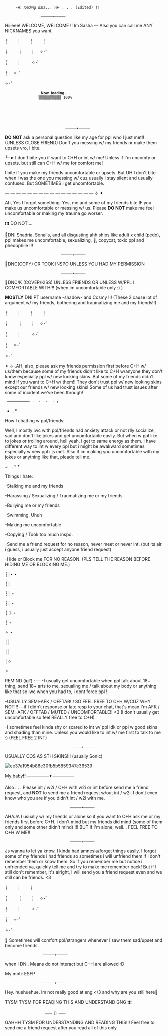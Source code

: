          ⋘ 𝑙𝑜𝑎𝑑𝑖𝑛𝑔 𝑑𝑎𝑡𝑎... ⋙ . . . (Edited) !!

                    —————✦—————

Hiiieee! WELCOME, WELCOME !! Im Sasha — Also you can call me ANY NICKNAMES you want.




┊　         　┊　         　┊　         　┊

┊　     　    ┊　         　┊　             ✧･ﾟ

┊　         　┊　      　   ✧･ﾟ

┊　             ✧･ﾟ

✧･ﾟ




                    𝐍𝐨𝐰 𝐥𝐨𝐚𝐝𝐢𝐧𝐠. . 
                   ▒▒▒▒▒▒▒▒▒▒ 100%






                               —————✦—————


**DO NOT** ask a personal question like my age for ppl who I just met!! (UNLESS CLOSE FRIEND)
Don't you messing w/ my friends or make them upsets vro, I bite.

╰┈➤ I don't bite you if want to C+H or int w/ me! Unless if I'm uncomfy or upsets. but still can C+H w/ me for comfort me!

I bite if you make my friends uncomfortable or upsets. But UH I don't bite when I was the one you messing w/ cuz usually I stay silent and usually confused. But SOMETIMES I get uncomfortable.

—    —    —    —    —    —    —    —    —    —    —    —    —    —    —    —   ⊹ ✦

Ah, Yes I forgot something. Yes, me and some of my friends bite IF you make us uncomfortable or messing w/ us.
Please **DO NOT** make me feel uncomfortable or making my trauma go worser.

❗❗❗
DO NOT....


🚫DNI Shadria, Sonails, and all disgusting ahh ships like adult x child (pedo), ppl makes me uncomfortable, sexualizing, 🔞, copycat, toxic ppl and phedophile !!! 

                             —————✦—————

🚫DNC(COPY) OR TOOK INSPO UNLESS YOU HAD MY PERMISSION
 
                             —————✦—————
                                
🚫DNC/K (COVER/KISS) UNLESS FRIENDS OR UNLESS W/PPL I COMFORTABLE WITH!!! (when im uncomfortable only :) )

**MOSTLY** DNI PT username -shadow- and Cosmy !!! (These 2 cause lot of argument w/ my friends, bothering and traumatizing me and my friends!!)




┊　         　┊　         　┊　         　┊

┊　     　    ┊　         　┊　            ✧･ﾟ

┊　         　┊　      　   ✧･ﾟ

┊　           ✧･ﾟ

✧･ﾟ



✦ ⊹ .AH, also, please ask my friends permission first before C+H w/ us/them because some of my friends didn't like to C+H w/anyone they don't know especially ppl w/ new looking skins. But some of my friends didn't mind if you want to C+H w/ them!! They don't trust ppl w/ new looking skins except our friends w/ new looking skins! Some of us had trust issues after some of incident we've been through!

     ────────── ·﻿ ﻿ ﻿· ﻿ ·﻿ ﻿ ﻿· ﻿✦                


* .  °


How I chatting w ppl/friends:

Well, I mostly iwc with ppl/friends had anxiety attack or not rlly socialize, sad and don't like jokes and get uncomfortable easily. But when w ppl like to jokes or trolling around, hell yeah, i get to same energy as them. I have different way to int w every ppl but i might be awakward sometimes especially w new ppl i js met. Also if im making you uncomfortable with my jokes or anything like that, pleade tell me.



~    ` . ° *




Things I hate:

-Stalking me and my friends

-Harassing / Sexualizing / Traumatizing me or my friends

-Bullying me or my friends

-Swimming. Uhuh

-Making me uncomfortable

-Copying / Took too much inspo.

-Send me a friend request for no reason, never meet or never int. (but its alr i guess, i usually just accept anyone friend request)

-Hide or Block me FOR NO REASON. (PLS TELL THE REASON BEFORE HIDING ME OR BLOCKING ME.)





┆┆⋆                    ⋆

┆┆

┆┆                                         ⋆

┆┆            ⋆

┆☽                             ⋆

┆      ⋆

✧                       ⋆

││

││

│✧

✧


REMIND (ig?) : —
-I usually get uncomfortable when ppl talk about 18+ thing, send 18+ arts to me, sexualing me / talk about my body or anything like that so iwc when you had to, i dont force ppl !!


-USUALLY SEMI-AFK / OFFTAB!!! SO FEEL FREE TO C+H W/CUZ WHY NOT!!!
—if I didn't response or late resp to your chat, that's mean I'm AFK / SEMI-AFK / OFFTAB / MUTED / UNCOMFORTABLE!! <3
(I don't usually get uncomfortable so feel REALLY free to C+H)


-I sometimes feel kinda shy or scared to int w/ ppl idk or ppl w good skins and shading than mine. Unless you would like to int w/ me first to talk to me :) (FEEL FREE 2 INT)
  
                                 —————✦—————

USUALLY COS AS STH SKINS!!! (usually Sonic)




![ee37a1954b86e30fb5b5859347c36539](https://github.com/user-attachments/assets/03879896-053c-4745-9ee3-51b4fbfad8b4)




 My baby❗❗
                                 —————✦—————

Also . . . Please int / w2i / C+H with w2i or int before send me a friend request, and **NOT** to send me a friend request w/out int / w2i. I don't even know who you are if you didn't int / w2i with me.

                                 —————✦—————

AHAJA I usually w/ my friends or alone so if you want to C+H ask me or my friends first before C+H. I don't mind but my friends did mind (some of them only and some other didn't mind) !!! BUT if I'm alone, well. . FEEL FREE TO C+H W ME!!

                                 —————✦—————

Js wanna to let ya know, I kinda had amnesia/forget things easily. I forgot some of my friends i had friends so sometimes i will unfriend them if i don't remember them or know them. So if you remember me but notice i unfriended ya, quickly tell me and try to make me remember back! But if I still don't remember, it's alright, I will send you a friend request even and we still can be friends. <3

┊　         　┊　         　┊

┊　     　    ┊　         　┊　             ✧･ﾟ

┊　         　┊　      　   ✧･ﾟ

┊　           ✧･ﾟ

✧･ﾟ





💝 Sometimes will comfort ppl/strangers whenever i saw them sad/upset and become friends.

                     —————✦—————

when I DNI. Means do not interact but C+H are allowed :D

My mbti: ESFP

                     —————✦—————

Hey. huehuehue. Im not really good at eng </3 and why are you still here🤔

TYSM TYSM FOR READING THIS AND UNDERSTAND GNG ❗❗❗

                      ——— 🐾 ———

GAHHH TYSM FOR UNDERSTANDING AND READING THIS!!! Feel free to send me a friend request after you read all of this only
